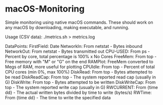 # macOS-Monitoring
Simple monitoring using native macOS commands. These should work on any macOS by downloading, making executable, and running.

Usage (CSV data):
./metrics.sh > metrics.log

DataPoints:
  FirstField: Date
  NetworkIn: From netstat - Bytes inbound
  NetworkOut: From netstat - Bytes transmitted out
  CPU-USED: From ps - Percent by core, total percentage is 100% x No Cores
  FreeMem: From top - Free memory with "M" or "G" on the end
  RAMPlot: FreeMem converted to Megs of RAM, more useful for plotting
  CPUIdle: From top - Percent of total CPU cores (min 0%, max 100%)
  DiskRead: From top - Bytes attempted to be read
  DiskReadCap: From top - The system reported read cap (usually in G)
  DiskWrite: From top - Bytes attempted to be written
  DiskWriteCap: From top - The system reported write cap (usually in G)
  RWCURRENT: From {time dd} - The actual written bytes divided by time to write (bytes/s)
  RWTime: From {time dd} - The time to write the specified data
